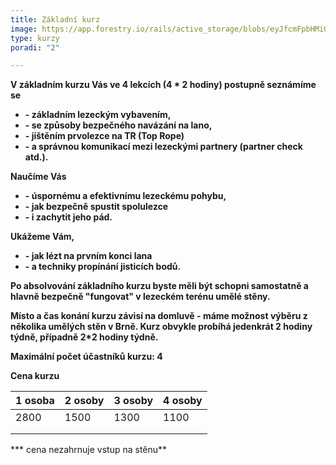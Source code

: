 ```yaml
---
title: Základní kurz
image: https://app.forestry.io/rails/active_storage/blobs/eyJfcmFpbHMiOnsibWVzc2FnZSI6IkJBaHBCSmJUNkFFPSIsImV4cCI6bnVsbCwicHVyIjoiYmxvYl9pZCJ9fQ==--58c1383d4a73e39bd9947e94177a9df0dbcf0696/IMG_6870.JPG
type: kurzy
poradi: "2"

---
```

**V základním kurzu Vás ve 4 lekcích (4 * 2 hodiny) postupně seznámíme se**

* **- základním lezeckým vybavením,**
* **- se způsoby bezpečného navázání na lano,**
* **- jištěním prvolezce na TR (Top Rope)**
* **- a správnou komunikací mezi lezeckými partnery (partner check atd.).**

**Naučíme Vás**

* **- úspornému a efektivnímu lezeckému pohybu,**
* **- jak bezpečně spustit spolulezce**
* **- i zachytit jeho pád.**

**Ukážeme Vám,**

* **- jak lézt na prvním konci lana**
* **- a techniky propínání jisticích bodů.**

**Po absolvování základního kurzu byste měli být schopni samostatně a hlavně bezpečně "fungovat" v lezeckém terénu umělé stěny.**

**Místo a čas konání kurzu závisí na domluvě - máme možnost výběru z několika umělých stěn v Brně. Kurz obvykle probíhá jedenkrát 2 hodiny týdně, případně 2*2 hodiny týdně.**

**Maximální počet účastníků kurzu: 4**

**Cena kurzu**

| 1 osoba | 2 osoby | 3 osoby | 4 osoby |
| --- | --- | --- | --- |
| 2800 | 1500 | 1300 | 1100 |
|  |  |  |  |
|  |  |  |  |

*** cena nezahrnuje vstup na stěnu**